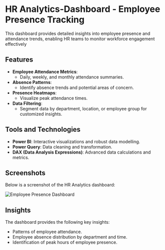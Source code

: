 # HR Analytics-Dashboard - Employee Presence Tracking
This dashboard provides detailed insights into employee presence and attendance trends, enabling HR teams to monitor workforce engagement effectively

## Features

- **Employee Attendance Metrics**: 
  - Daily, weekly, and monthly attendance summaries.
- **Absence Patterns**: 
  - Identify absence trends and potential areas of concern.
- **Presence Heatmaps**: 
  - Visualize peak attendance times.
- **Data Filtering**: 
  - Segment data by department, location, or employee group for customized insights.
  
## Tools and Technologies

- **Power BI**: Interactive visualizations and robust data modelling.
- **Power Query**: Data cleaning and transformation.
- **DAX (Data Analysis Expressions)**: Advanced data calculations and metrics.
  
## Screenshots

Below is a screenshot of the HR Analytics dashboard:

![Employee Presence Dashboard](https://github.com/ScaryPnj/HR-Analytics-Dashboard-Employee-Presence-Tracking/blob/55cc89ff05c42b1b7e256480d856b98041c1c52a/HR%20Analytics%20Project.png)


## Insights

The dashboard provides the following key insights:
- Patterns of employee attendance.
- Employee absence distribution by department and time.
- Identification of peak hours of employee presence.



